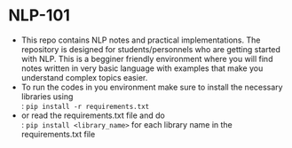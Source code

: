 # NLP-101
- This repo contains NLP notes and practical implementations. The repository is designed for students/personnels who are getting started with NLP. 
  This is a begginer friendly environment where you will find notes written in very basic language with examples that make you understand complex topics easier.
- To run the codes in you environment make sure to install the necessary libraries using <br/>:
  `pip install -r requirements.txt`
- or read the requirements.txt file and do <br/>:
  `pip install <library_name>` for each library name in the requirements.txt file 
